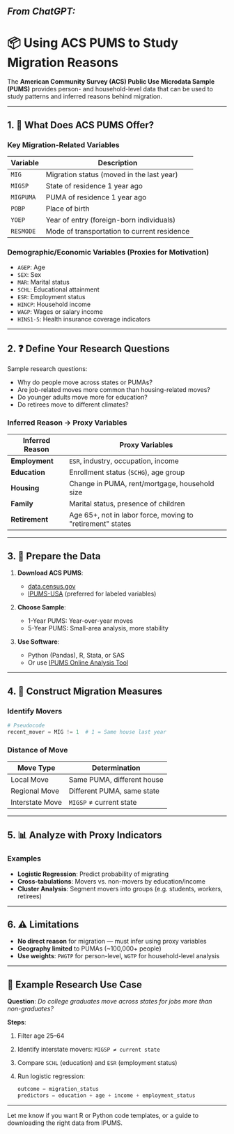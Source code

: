
*From ChatGPT:*
---

# 📦 Using ACS PUMS to Study Migration Reasons

The **American Community Survey (ACS) Public Use Microdata Sample (PUMS)** provides person- and household-level data that can be used to study patterns and inferred reasons behind migration.

---

## 1. 🧠 What Does ACS PUMS Offer?

### **Key Migration-Related Variables**

| Variable  | Description                                 |
| --------- | ------------------------------------------- |
| `MIG`     | Migration status (moved in the last year)   |
| `MIGSP`   | State of residence 1 year ago               |
| `MIGPUMA` | PUMA of residence 1 year ago                |
| `POBP`    | Place of birth                              |
| `YOEP`    | Year of entry (foreign-born individuals)    |
| `RESMODE` | Mode of transportation to current residence |

### **Demographic/Economic Variables (Proxies for Motivation)**

* `AGEP`: Age
* `SEX`: Sex
* `MAR`: Marital status
* `SCHL`: Educational attainment
* `ESR`: Employment status
* `HINCP`: Household income
* `WAGP`: Wages or salary income
* `HINS1-5`: Health insurance coverage indicators

---

## 2. ❓ Define Your Research Questions

Sample research questions:

* Why do people move across states or PUMAs?
* Are job-related moves more common than housing-related moves?
* Do younger adults move more for education?
* Do retirees move to different climates?

### **Inferred Reason → Proxy Variables**

| Inferred Reason | Proxy Variables                                            |
| --------------- | ---------------------------------------------------------- |
| **Employment**  | `ESR`, industry, occupation, income                        |
| **Education**   | Enrollment status (`SCHG`), age group                      |
| **Housing**     | Change in PUMA, rent/mortgage, household size              |
| **Family**      | Marital status, presence of children                       |
| **Retirement**  | Age 65+, not in labor force, moving to "retirement" states |

---

## 3. 🔧 Prepare the Data

1. **Download ACS PUMS**:

   * [data.census.gov](https://data.census.gov)
   * [IPUMS-USA](https://usa.ipums.org/usa/) (preferred for labeled variables)

2. **Choose Sample**:

   * 1-Year PUMS: Year-over-year moves
   * 5-Year PUMS: Small-area analysis, more stability

3. **Use Software**:

   * Python (Pandas), R, Stata, or SAS
   * Or use [IPUMS Online Analysis Tool](https://usa.ipums.org/usa/sda/)

---

## 4. 🧮 Construct Migration Measures

### **Identify Movers**

```python
# Pseudocode
recent_mover = MIG != 1  # 1 = Same house last year
```

### **Distance of Move**

| Move Type       | Determination              |
| --------------- | -------------------------- |
| Local Move      | Same PUMA, different house |
| Regional Move   | Different PUMA, same state |
| Interstate Move | `MIGSP` ≠ current state    |

---

## 5. 📊 Analyze with Proxy Indicators

### **Examples**

* **Logistic Regression**: Predict probability of migrating
* **Cross-tabulations**: Movers vs. non-movers by education/income
* **Cluster Analysis**: Segment movers into groups (e.g. students, workers, retirees)

---

## 6. ⚠️ Limitations

* **No direct reason** for migration — must infer using proxy variables
* **Geography limited** to PUMAs (\~100,000+ people)
* **Use weights**: `PWGTP` for person-level, `WGTP` for household-level analysis

---

## 🧪 Example Research Use Case

**Question**: *Do college graduates move across states for jobs more than non-graduates?*

**Steps**:

1. Filter age 25–64
2. Identify interstate movers: `MIGSP ≠ current state`
3. Compare `SCHL` (education) and `ESR` (employment status)
4. Run logistic regression:

   ```python
   outcome = migration_status  
   predictors = education + age + income + employment_status
   ```

---

Let me know if you want R or Python code templates, or a guide to downloading the right data from IPUMS.
